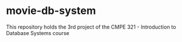 # movie-db-system
This repository holds the 3rd project of the CMPE 321 - Introduction to Database Systems course

